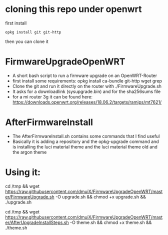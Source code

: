 # cloning this repo under openwrt

first install

```
opkg install git git-http
```
then you can clone it

# FirmwareUpgradeOpenWRT
- A short bash script to run a firmware upgrade on an OpenWRT-Router
- first install some requirements:
  opkg install ca-bundle git-http wget grep
- Clone the git and run it directly on the router with ./FirmwareUpgrade.sh
- It asks for a downloadlink (sysupgrade.bin) and for the sha256sums file
- for a mi router 3g it can be found here: https://downloads.openwrt.org/releases/18.06.2/targets/ramips/mt7621/
# AfterFirmwareInstall
- The AfterFirmwareInstall.sh contains some commands that I find useful
- Basically it is adding a repository and the opkg-upgrade command and is installing the luci material theme and the luci material theme old and the argon theme

# Using it:
cd /tmp && wget https://raw.githubusercontent.com/dmuiX/FirmwareUpgradeOpenWRT/master/FirmwareUpgrade.sh -O upgrade.sh && chmod +x upgrade.sh && ./upgrade.sh

cd /tmp && wget https://raw.githubusercontent.com/dmuiX/FirmwareUpgradeOpenWRT/master/AfterUpgradeInstallSteps.sh -O theme.sh && chmod +x theme.sh && ./theme.sh
